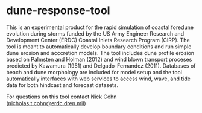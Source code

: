 # dune-response-tool

This is an experimental product for the rapid simulation of coastal foredune evolution during storms funded by the US Army Engineer Research and Development Center (ERDC) Coastal Inlets Research Program (CIRP).
The tool is meant to automatically develop boundary conditions and run simple dune erosion and acccretion models.
The tool includes dune profile erosion based on Palmsten and Holman (2012) and wind blown transport proceses predicted by Kawamura (1951) and Delgado-Fernandez (2011).
Databases of beach and dune morphology are included for model setup and the tool automatically interfaces with web services to access wind, wave, and tide data for both hindcast and forecast datasets.
           
For questions on this tool contact Nick Cohn (nicholas.t.cohn@erdc.dren.mil)
           